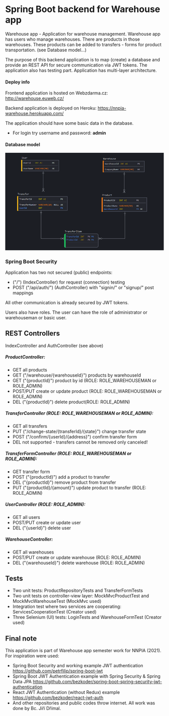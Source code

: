 # Spring Boot backend for Warehouse app

Warehouse app - Application for warehouse management.
Warehouse app has users who manage warehouses. There are products in those warehouses. 
These products can be added to transfers - forms for product transportation. (see Database model...)

The purpose of this backend application is to map (create) a database and provide an REST API for secure communication via JWT tokens.
The application also has testing part. Application has multi-layer architecture. 
#### Deploy info
Frontend application is hosted on Webzdarma.cz:
http://warehouse.euweb.cz/

Backend application is deployed on Heroku: 
https://nnpia-warehouse.herokuapp.com/

The application should have some basic data in the database.
- For login try username and password: **admin**
#### Database model
![Get token](./img/db.png)
### Spring Boot Security
Application has two not secured (public) endpoints:
- ("/") (IndexController) for request (connection) testing 
- POST ("/api/auth/") (AuthController) with "signin/" or "signup/" post mappings

All other communication is already secured by JWT tokens.

Users also have roles. The user can have the role of administrator or warehouseman or basic user.
## REST Controllers
IndexController and AuthController (see above)
##### ProductController: 
- GET all products
- GET ("/warehouse/{warehouseId}") products by warehouseId
- GET ("{productId}") product by id (ROLE: ROLE_WAREHOUSEMAN or ROLE_ADMIN)
- POST/PUT create or update product (ROLE: ROLE_WAREHOUSEMAN or ROLE_ADMIN)
- DEL ("{productId}") delete product(ROLE: ROLE_ADMIN)
##### TransferController (ROLE: ROLE_WAREHOUSEMAN or ROLE_ADMIN): 
- GET all transfers
- PUT ("/change-state/{transferId}/{state}") change transfer state
- POST ("/confirm/{userId}/{address}") confirm transfer form
- DEL not supported - transfers cannot be removed only canceled!
##### TransferFormController (ROLE: ROLE_WAREHOUSEMAN or ROLE_ADMIN):
- GET transfer form
- POST ("{productId}") add a product to transfer
- DEL ("{productId}") remove product from transfer
- PUT ("{productId}/{amount}") update product to transfer (ROLE: ROLE_ADMIN)
##### UserController (ROLE: ROLE_ADMIN):
- GET all users
- POST/PUT create or update user
- DEL ("{userId}") delete user
##### WarehouseController:
- GET all warehouses
- POST/PUT create or update warehouse (ROLE: ROLE_ADMIN)
- DEL ("{warehouseId}") delete warehouse (ROLE: ROLE_ADMIN)
## Tests
- Two unit tests: ProductRepositoryTests and TransferFormTests
- Two unit tests on controller-view layer: MockMvcProductTest and MockMvcWarehouseTest (MockMvc used)
- Integration test where two services are cooperating: ServicesCooperationTest (Creator used)
- Three Selenium (UI) tests: LoginTests and WarehouseFormTest (Creator used)
## Final note
This application is part of Warehouse app semester work for NNPIA (2021).
For inspiration were used:
- Spring Boot Security and working example JWT authentication https://github.com/petrfilip/spring-boot-jwt
- Spring Boot JWT Authentication example with Spring Security & Spring Data JPA https://github.com/bezkoder/spring-boot-spring-security-jwt-authentication
- React JWT Authentication (without Redux) example https://github.com/bezkoder/react-jwt-auth
- And other repositories and public codes throw internet. All work was done by Bc. Jiří Dřímal.

